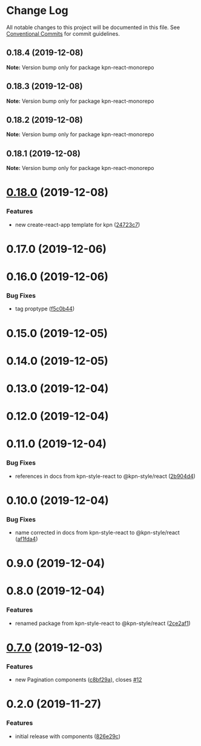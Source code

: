 # Change Log

All notable changes to this project will be documented in this file.
See [Conventional Commits](https://conventionalcommits.org) for commit guidelines.

## 0.18.4 (2019-12-08)

**Note:** Version bump only for package kpn-react-monorepo





## 0.18.3 (2019-12-08)

**Note:** Version bump only for package kpn-react-monorepo





## 0.18.2 (2019-12-08)

**Note:** Version bump only for package kpn-react-monorepo





## 0.18.1 (2019-12-08)

**Note:** Version bump only for package kpn-react-monorepo





# [0.18.0](https://github.com/kpn/kpn-style-react/compare/v0.17.0...v0.18.0) (2019-12-08)


### Features

* new create-react-app template for kpn ([24723c7](https://github.com/kpn/kpn-style-react/commit/24723c7d0927753d51e90191392aa576a59a32de))





# 0.17.0 (2019-12-06)



# 0.16.0 (2019-12-06)


### Bug Fixes

* tag proptype ([f5c0b44](https://github.com/kpn/kpn-style-react/commit/f5c0b4415e1cb67f6aa05eaaba61b26fdfbc1f00))



# 0.15.0 (2019-12-05)



# 0.14.0 (2019-12-05)



# 0.13.0 (2019-12-04)



# 0.12.0 (2019-12-04)



# 0.11.0 (2019-12-04)


### Bug Fixes

* references in docs from kpn-style-react to @kpn-style/react ([2b904d4](https://github.com/kpn/kpn-style-react/commit/2b904d4e94949fd861beec7e6871e5e5f033b811))



# 0.10.0 (2019-12-04)


### Bug Fixes

* name corrected in docs from kpn-style-react to @kpn-style/react ([af1fda4](https://github.com/kpn/kpn-style-react/commit/af1fda406c086c54930a8bbd382baa1656c93504))



# 0.9.0 (2019-12-04)



# 0.8.0 (2019-12-04)


### Features

* renamed package from kpn-style-react to @kpn-style/react ([2ce2af1](https://github.com/kpn/kpn-style-react/commit/2ce2af15ba8a8244d79ccf02ebcee1350f622e80))



# [0.7.0](https://github.com/kpn/kpn-style-react/compare/v0.6.1...v0.7.0) (2019-12-03)


### Features

* new Pagination components ([c8bf29a](https://github.com/kpn/kpn-style-react/commit/c8bf29a4f9268d292f98c57e6c4f8a5ed10885b5)), closes [#12](https://github.com/kpn/kpn-style-react/issues/12)



# 0.2.0 (2019-11-27)


### Features

* initial release with components ([826e29c](https://github.com/kpn/kpn-style-react/commit/826e29c72af8b3f21a27dc0719ec9574f8d2d2eb))

